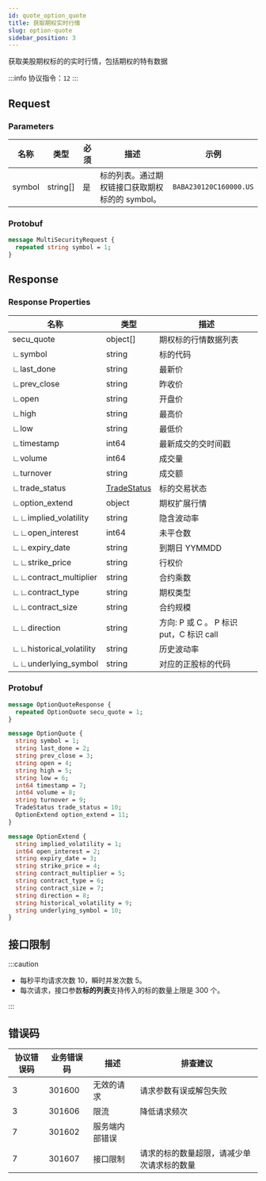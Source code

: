 ```yaml
---
id: quote_option_quote
title: 获取期权实时行情
slug: option-quote
sidebar_position: 3
---
```


获取美股期权标的的实时行情，包括期权的特有数据

:::info
协议指令：`12`
:::

## Request

### Parameters

| 名称   | 类型     | 必须 | 描述                                            | 示例                   |
| ------ | -------- | ---- | ----------------------------------------------- | ---------------------- |
| symbol | string[] | 是   | 标的列表。通过期权链接口获取期权标的的 symbol。 | `BABA230120C160000.US` |

### Protobuf

```protobuf
message MultiSecurityRequest {
  repeated string symbol = 1;
}
```

## Response

### Response Properties

| 名称                    | 类型                                  | 描述                                    |
| ----------------------- | ------------------------------------- | --------------------------------------- |
| secu_quote              | object[]                              | 期权标的行情数据列表                    |
| ∟symbol                 | string                                | 标的代码                                |
| ∟last_done              | string                                | 最新价                                  |
| ∟prev_close             | string                                | 昨收价                                  |
| ∟open                   | string                                | 开盘价                                  |
| ∟high                   | string                                | 最高价                                  |
| ∟low                    | string                                | 最低价                                  |
| ∟timestamp              | int64                                 | 最新成交的交时间戳                      |
| ∟volume                 | int64                                 | 成交量                                  |
| ∟turnover               | string                                | 成交额                                  |
| ∟trade_status           | [TradeStatus](../objects#tradestatus) | 标的交易状态                            |
| ∟option_extend          | object                                | 期权扩展行情                            |
| ∟∟implied_volatility    | string                                | 隐含波动率                              |
| ∟∟open_interest         | int64                                 | 未平仓数                                |
| ∟∟expiry_date           | string                                | 到期日 YYMMDD                           |
| ∟∟strike_price          | string                                | 行权价                                  |
| ∟∟contract_multiplier   | string                                | 合约乘数                                |
| ∟∟contract_type         | string                                | 期权类型                                |
| ∟∟contract_size         | string                                | 合约规模                                |
| ∟∟direction             | string                                | 方向: P 或 C 。 P 标识 put，C 标识 call |
| ∟∟historical_volatility | string                                | 历史波动率                              |
| ∟∟underlying_symbol     | string                                | 对应的正股标的代码                      |

### Protobuf

```protobuf
message OptionQuoteResponse {
  repeated OptionQuote secu_quote = 1;
}

message OptionQuote {
  string symbol = 1;
  string last_done = 2;
  string prev_close = 3;
  string open = 4;
  string high = 5;
  string low = 6;
  int64 timestamp = 7;
  int64 volume = 8;
  string turnover = 9;
  TradeStatus trade_status = 10;
  OptionExtend option_extend = 11;
}

message OptionExtend {
  string implied_volatility = 1;
  int64 open_interest = 2;
  string expiry_date = 3;
  string strike_price = 4;
  string contract_multiplier = 5;
  string contract_type = 6;
  string contract_size = 7;
  string direction = 8;
  string historical_volatility = 9;
  string underlying_symbol = 10;
}
```

## 接口限制

:::caution

- 每秒平均请求次数 10，瞬时并发次数 5。
- 每次请求，接口参数**标的列表**支持传入的标的数量上限是 300 个。

:::

## 错误码

| 协议错误码 | 业务错误码 | 描述           | 排查建议                                   |
| ---------- | ---------- | -------------- | ------------------------------------------ |
| 3          | 301600     | 无效的请求     | 请求参数有误或解包失败                     |
| 3          | 301606     | 限流           | 降低请求频次                               |
| 7          | 301602     | 服务端内部错误 |                                            |
| 7          | 301607     | 接口限制       | 请求的标的数量超限，请减少单次请求标的数量 |
